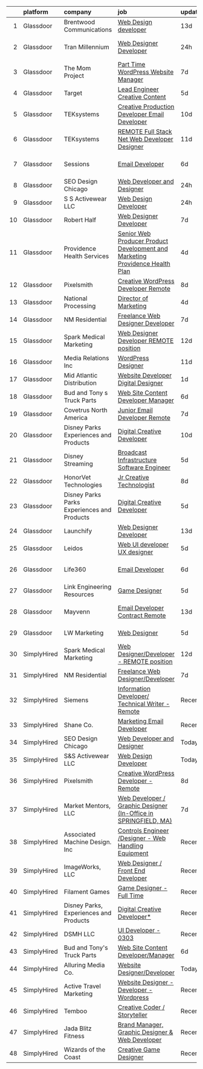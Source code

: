 

|    | platform    | company                                      | job                                                                                                                                                                                                                                                                                                                                                                                                                                                                                                                                                                                                                                                                                                                                                                                                                                                                                                                                                                                                                                                                                                                                                                                                                                                                                                                                                                                 | update_time   | location             |
|---:|:------------|:---------------------------------------------|:------------------------------------------------------------------------------------------------------------------------------------------------------------------------------------------------------------------------------------------------------------------------------------------------------------------------------------------------------------------------------------------------------------------------------------------------------------------------------------------------------------------------------------------------------------------------------------------------------------------------------------------------------------------------------------------------------------------------------------------------------------------------------------------------------------------------------------------------------------------------------------------------------------------------------------------------------------------------------------------------------------------------------------------------------------------------------------------------------------------------------------------------------------------------------------------------------------------------------------------------------------------------------------------------------------------------------------------------------------------------------------|:--------------|:---------------------|
|  1 | Glassdoor   | Brentwood Communications                     | [Web Design developer](https://www.glassdoor.com/partner/jobListing.htm?pos=124&ao=1136043&s=58&guid=000001811e0b1058a26c02894e5c028a&src=GD_JOB_AD&t=SR&vt=w&ea=1&cs=1_1a2d4bf9&cb=1654066450888&jobListingId=1007873468245&jrtk=3-0-1g4f0m43qqt4v801-1g4f0m446k26b800-341c58f7972e474b-)                                                                                                                                                                                                                                                                                                                                                                                                                                                                                                                                                                                                                                                                                                                                                                                                                                                                                                                                                                                                                                                                                          | 13d           | Remote               |
|  2 | Glassdoor   | Tran Millennium                              | [Web Designer Developer](https://www.glassdoor.com/partner/jobListing.htm?pos=105&ao=1110586&s=58&guid=000001811e0b1058a26c02894e5c028a&src=GD_JOB_AD&t=SR&vt=w&ea=1&cs=1_1bfe8942&cb=1654066450885&jobListingId=1007907064996&cpc=BF2D99A98B89D842&jrtk=3-0-1g4f0m43qqt4v801-1g4f0m446k26b800-4380dd67a871539e--6NYlbfkN0Cp_WSJKd_Pz82imZmURPbhd3kYBsiZi4lpMLOH6vOlLMqbuwfEg4rdTEMnNBUa9kdT_zKWeShT6Iyfg-zvbcXqMxZRL1CWG_UJnWCuwoVz0jZVJFMofpckzbgiolrzAYHQFt16FPjyJ9TiDsaJTrGWQ1pQF9vVqNLYzyETa0vpithecWJGOCIgm3hICIr4lThsgqji5Uap9nmw3yCrIhUikdXOywsPhS2r8IXZ5Bv6BNsGAtNmaJfMEKcWdlTxlz-LjYDvdAZt4tRaFqdYJHvCRD0xHNEgOR-dc24oArNF9IyCo-2VfJQYUkoi-KXs_JyXqo7Fd8Bms5AlIuFnPhQETp6mORLilxuqzPha-pvp90Zv7fMOvRx450zh2cPD84y8UbhTYgdWof6lWQJdhzI_jsZCZbIMEEyAQTo-9wezosPhjyiX9PBgZV8eR3IaptAbU2JpxhJpTockzq1caXdfYuEj8zeK3KuFOa40BAZe56VDT4oD7JheIeBCRygfhkH0KWUsuToXtg%3D%3D)                                                                                                                                                                                                                                                                                                                                                                                                                                                                                                       | 24h           | San Francisco, CA    |
|  3 | Glassdoor   | The Mom Project                              | [Part Time WordPress Website Manager](https://www.glassdoor.com/partner/jobListing.htm?pos=115&ao=1110586&s=58&guid=000001811e0b1058a26c02894e5c028a&src=GD_JOB_AD&t=SR&vt=w&cs=1_49c2406a&cb=1654066450887&jobListingId=1007890548226&cpc=56C4EA4A1A191A49&jrtk=3-0-1g4f0m43qqt4v801-1g4f0m446k26b800-94011d42194b3008--6NYlbfkN0BDp_epf89aHDQhKpPegNJQ_ldQpEFZQsM9OcONMGxWx6pU56EKHF58QjVdAUvn2gVf_QDSTsq5TzMYYw_VupSPi2gNelK7gfaSiVvIAZyH_FBcjpgrOiPDCMWhp5_AKgCFtFIEgmxkugGV4vz4jZVhem5kB-XXPuCAj3PfxX1reCEiujvgt8zsKjUc4NaPgJI557kQAOYr0PVcafgp2T4qW47Se5cI097lltURgP32LnVi0coG4gT5fLYQ0_KnHhC-VK3gmH11aeBnggiiaHEvlo4f49_yRGZupiVWqFsSJzXUUYL-ApIEpq8UyxHpn6juIkkQ0OzBfOz9Xuy3zxn0i4jbSgpfsytr2zQ--CpXgX_eG4Q2IWBsW87g3qF3qPZ8ff4P1dAvJiY4tEnwXJmjHp2GTRzi0x_Kps3KiAN60rGg7KWpwc8miQo_-2hlotnmEkzT1BHRlDkiL-HFzMCKY_uZl_2V38IsDgpWdTUd9y9FoV9-2s12c_szv1E44OS58izImT08PqQPNmg6UfxU9TO8ChHrnBU4xNTB68T5DfhnJ_blurj-pUYI1CvTGvfzjGr4Tv90E0q6MkTcH8pY_YREOdZsZKuXccdM6qIbkbMKzNvKyWE2J5lYIn-q6sU%3D)                                                                                                                                                                                                                                                                                                                                                                             | 7d            | Remote               |
|  4 | Glassdoor   | Target                                       | [Lead Engineer   Creative Content](https://www.glassdoor.com/partner/jobListing.htm?pos=108&ao=1110586&s=58&guid=000001811e0b1058a26c02894e5c028a&src=GD_JOB_AD&t=SR&vt=w&cs=1_2c15efd3&cb=1654066450885&jobListingId=1007895429166&cpc=67D5E609A3B8C355&jrtk=3-0-1g4f0m43qqt4v801-1g4f0m446k26b800-47f659a342ca9cdf--6NYlbfkN0AgONBeCfCTVljpwzR96jFX3mtyFC--n153CYnqiKkqIbEzGownH_L0_wgVvmdp1a2bfVqkckYn9Q2lr1FOqDGHhXGRpztYuKil6dk7w7GOsIU6MaNIx2VG813d8btbZtEEHTQgxP_mED2OtB8l09ia6xzVcEkBp5Qzp4W5Y1PgAWn14N8kr0a-5uEwhOsk562pcu2kr_cU2DTATCtjGGbbBM0m5ddvIq-pOmhlGMUaT-mu__lP_3NnEt9qEfe4HSf2N6V3J0uFurUAmXF0b-0ZRefj_FOuhcXQ63lulKNrNH4HngOy5oEQYb-ikWQOc3T9Xfm8BIBBDB-AedIHKCTWOxTFCXxyY5K8jCYJlHsoiyvFJspxVY_AC-8jIFZJNsK21Hm9WEwkCFPQaiW795VINMyu1AQETk4HprmaNcgPC371YdbPlgVlGNhpaR19Zig%3D)                                                                                                                                                                                                                                                                                                                                                                                                                                                                                                                                                                                | 5d            | Brooklyn Park, MN    |
|  5 | Glassdoor   | TEKsystems                                   | [Creative Production Developer  Email Developer ](https://www.glassdoor.com/partner/jobListing.htm?pos=113&ao=1110586&s=58&guid=000001811e0b1058a26c02894e5c028a&src=GD_JOB_AD&t=SR&vt=w&cs=1_1f589b22&cb=1654066450886&jobListingId=1007881109878&cpc=FA84DF7EA1EC2398&jrtk=3-0-1g4f0m43qqt4v801-1g4f0m446k26b800-e35d547a0e4b5d47--6NYlbfkN0AuKz8EBO1xHDEL7V2YF9xF3dC_I9B9i-Zw2Jh8clPMK9BxhHDJszxSyW718EipT5NZMj3EBOgIgA0uWwEm3DTBgaZ73Oz_rNtrM0hv37lKMHXbIT4xzy-gWqWw3lbC-4Gcj_6cHd4C_zCD1WLTPTYUZx3xuhaIYNUjvb8pA4ThrviyUqYwdwRFbh6rY6dB24jJFx0F-LPYyu3638f3BIl7sK_2n2915ehfU7YDdZZFve6nKTFh404vwyvOYxxgArJ-t6UUPzXNClaHk05ssiuwkKDXQaJ2ktCqtV3-dS_FnYeXrG19FVT0lx54CtJBno4eHMicVb3DgeLywE2GHnqq90UsCt37gkghwQED0Z_xX8OfWp-FniYIuhHKlXrz1e5LaTyWKacoUBJAWMhsifCf9UrSyJ-5Pfvi8Nm_mV5hHZXtPRDo9XkRVveX7pFSes56xHcXazVI8_OnsHTlihWY5Ade23TlPxvOqJ6DGpPaz9lgE83peiCR9D_PJHrDRcW2MNZ_zuU7JlsVBKe0FxMrRNj4nfAQwUeib8-_WmiobUc4L3200BBDfdCi9hH3yJjUQTmLra7QC1QEYgMhlXBLqMsbsZkCVnFT2u2xfTIFWmLLyCnUvgq3oJOgenIf3JDTFQEyFS2LFiSK90QMRAtj0bqXtnbxL5v74EqkN6zgNcn90mvg7x_PGF5yQBcQlysw3xMOlLl8VdDXyk0xvsM-puRlOVIH3qwNt5g-pw3WcyEfYS3K_MUq4zkfk2lp4PJctcD1dP38feftm1ddhU-0Q7HwpKwyo3KS1NV7V976vB_s7KkPPiBdiRnE5JR43jVy1R5oBztWWSPryHU4Cs_Sngx42Yhk64dEEhz84lyR7P7WKcIbBRMwqcrqMwo5vTYgNydUks89Q6HRqyMWcq9-OGBWVOKRUyIB9zAE2o3_1ck12WCWaRg_NQcWr6-c33s%3D)                                 | 10d           | San Diego, CA        |
|  6 | Glassdoor   | TEKsystems                                   | [REMOTE   Full Stack  Net Web Developer Designer](https://www.glassdoor.com/partner/jobListing.htm?pos=118&ao=1110586&s=58&guid=000001811e0b1058a26c02894e5c028a&src=GD_JOB_AD&t=SR&vt=w&cs=1_c1959465&cb=1654066450887&jobListingId=1007880902293&cpc=6FC5BA77C9A4CD78&jrtk=3-0-1g4f0m43qqt4v801-1g4f0m446k26b800-cb4ddb00717d9792--6NYlbfkN0AuKz8EBO1xHDEL7V2YF9xF3dC_I9B9i-Zw2Jh8clPMK9BxhHDJszxSyW718EipT5NYCQO0TgD0X0cN-EX9Ez1WVHqxAhRb4wizqzOjcBeH0SdYQzcKyhi2n9YUnuT1MpurB242hBb_4yQ7UNwoyoc78Arno7-GIBYU2B-nA70g_dmXpghjqrUTllA0x5T64h1_qYoNAQWVzlnNnkBrAt0uA0dhIQ-3l7d6tE_7Igoxa5ps92p_wcGNqUKd2blhjCziPm_YGE-seLrRKbGV3GklQj1lWsmZDf71xnrSXNGVHF8KIOc5ltG-k8suQjJbs6dA9bHREKWbxbetzGrJIv2eE2Hjgx5Qo3LZwz4Q-9lwsLpmFB_SopUzufMXG_BMBgae0AMh7DN29j-Qk41R-uFX1VxlYDrMq9UkYX0EvEXbBw_mBUYxB6jKpijYnlFH_ahgRU8WftF0bh7WDqTCfcFgW0zWWVqbPJ8iafPe-ybGhishuG45psweYuLJMKV-b76KbSv2-mtleYNVS_VbI55hRS6hjs5uQY-9E_9dDGCB02yJ2d400U8PlFiYdiPS6BwhMHdABVdS_xQyNNfUuLYeJtNqBnouNe_6hCjLvlBIASTKIZ6biqFH64YiTId8iccxzPPWQ40kIqScJbEMeDUoeFfMr0LlCXpuM1xP_jRUqnNF8KV3JNsFA1PVADq4HK4glHTbOh6d_8Cf-sgisxiJ8fPLTfQQRpCZvtTLVfRBP0CyHzmxtL-IVRdqw5DjPpLyR0ZlYkBT1Df9FJ5nEGrg5I9t_U3IHh8IypwVFpcMZ0gQMd6Ty_fq-BTDbw9L6qp58cwpRikUXmkKsjxNCaIlKGF5Np6UFFlowJ5sqmaBFheWElxPR6RGlgI1GuTLJS8hLPD1Sc6htMwA4_XaZpezTzpUTf21Hgaw_Xm6wvKk08HD2oyk2R3PuIS72cx0pjE%3D)                                 | 11d           | Dallas, TX           |
|  7 | Glassdoor   | Sessions                                     | [Email Developer](https://www.glassdoor.com/partner/jobListing.htm?pos=122&ao=1136043&s=58&guid=000001811e0b1058a26c02894e5c028a&src=GD_JOB_AD&t=SR&vt=w&ea=1&cs=1_447549c7&cb=1654066450888&jobListingId=1007892911306&jrtk=3-0-1g4f0m43qqt4v801-1g4f0m446k26b800-9548a622875b6647-)                                                                                                                                                                                                                                                                                                                                                                                                                                                                                                                                                                                                                                                                                                                                                                                                                                                                                                                                                                                                                                                                                               | 6d            | San Francisco, CA    |
|  8 | Glassdoor   | SEO Design Chicago                           | [Web Developer and Designer](https://www.glassdoor.com/partner/jobListing.htm?pos=120&ao=1136043&s=58&guid=000001811e0b1058a26c02894e5c028a&src=GD_JOB_AD&t=SR&vt=w&ea=1&cs=1_c3c7dc54&cb=1654066450888&jobListingId=1007905745551&jrtk=3-0-1g4f0m43qqt4v801-1g4f0m446k26b800-edb5c12235ecbca6-)                                                                                                                                                                                                                                                                                                                                                                                                                                                                                                                                                                                                                                                                                                                                                                                                                                                                                                                                                                                                                                                                                    | 24h           | Remote               |
|  9 | Glassdoor   | S S Activewear LLC                           | [Web Design Developer](https://www.glassdoor.com/partner/jobListing.htm?pos=101&ao=1110586&s=58&guid=000001811e0b1058a26c02894e5c028a&src=GD_JOB_AD&t=SR&vt=w&cs=1_214023c1&cb=1654066450885&jobListingId=1007906999047&cpc=8AE7F3A3741F87D7&jrtk=3-0-1g4f0m43qqt4v801-1g4f0m446k26b800-c4e21348ea4d790b--6NYlbfkN0Ajr136nt6A_LHOZ7dazkZBMRVGXfFx1UH3hXSlGZi78qV2vh4IIPaG56QxCFgA56ABoR71PdkW22GR8sjjg7miSCkULhRM7lSm8kBNLThEE2WVi17zxW3KqFsfyBzuG8VPwFpoNgEGae3mg-rAVI0web-l9odNUReQP8ZK_VP3eGWVyH9zOp3lVUh2ircH9I0p-EhkUGkgYrl7ZfWGI-ET4Wp5qKlA2t2RICEfwDiOD0W86Ngq905MD3SZBaIJh37asXExPTKzPZ8dLgySl5mjYKBfczE-BMNXeh8HIggPi2DyxyvRzFkm0cvxJUS83irb-UrRzaxUY8809fgs_jVjpc2zctQTHB8p-Rqtcki5P0bsDuzf29YXSTN7OGwbeSG-NasJ9_OL3t_ZlFr25W_o-mIg8F7Cr6b5hAbdeAmHXenz1XLjrqmxA-hnBM02CRNeg7XXnLbzXnOxwOHa7RfrgdwnBUbGHuHXECmn5IzmnYBQXqQDsSchqlzqnKwjsa_j2AAkqDbBHBetr1nFWEoejwTw1wLY4AVrqgMYsbq1TabBqPd4ayST0_rQRvBSS_2EgReKn9lG4PdhtXGqf3my55pE_A3NpjDxeO7ChvdXDkZiPjaLXzF_HH4gd0_0S4vdKKQKmmtxZQnXDJn-sUXsPTibsIT-Z-FvCKPYrMjFzWShMwBMuAqibmwfBMSO7R-2Ggcj6avn7vKUaJA4ionC8wLaab81E0naG78Xxdg_aIOYp2HyNHRcInmca_cUZmI%3D)                                                                                                                                                                                                                                                            | 24h           | Bolingbrook, IL      |
| 10 | Glassdoor   | Robert Half                                  | [Web Designer Developer](https://www.glassdoor.com/partner/jobListing.htm?pos=116&ao=1110586&s=58&guid=000001811e0b1058a26c02894e5c028a&src=GD_JOB_AD&t=SR&vt=w&ea=1&cs=1_d0b8ffc4&cb=1654066450887&jobListingId=1007890068166&cpc=334ABAF5D42DC775&jrtk=3-0-1g4f0m43qqt4v801-1g4f0m446k26b800-87c653a9571dac9a--6NYlbfkN0CpzDdaQkua3np5pkmj49lKioZwmwxQ-yx5plwbYmV_M6xSIJIkD0PnUNXzipg6tz4tq_jVzWLXVFyKCxzqtIOfUzxPOzTYvTnZPm6L1GisFSlmh5d1NpM_lbsKx80V0NTAF7MUf78H2ri317Ils6YbjzhmNo8GUyXNjCaAeAR0BsrwWkuwdiTE0DjbsmJRvZXIxy-K6d_6cz5Z1C0hi1Ey3pXGrzBclmoVVTfWvYb6pM9drDtdpgmn8EkSHXNvjEYPQKm39GJvFdLcwQ6tuPKU810ywpyGTa2YRRXVhFtzxvHWiiPfZ6Ah9Msued7xNEneaYTnhYEdoo0PqcFpxa1ISg_OCbmEP9qFNUQjbygc3jMYVl_icozCccUKpNGDxXttpgJ2s03GE97EW4MwMej-TGl-MaJfHzJF_v8sGuIUvDe4QqHLUXOopTYQ6lRtLzqeFSw2mCc9F_9BoBe_oENeHM55mSZi1ntH0-La18-PLfYYoMRQtX5raERsKRkUfiqK9DKK_xrkYisTlvmKejsOqSSBE4AOzrFGioQGkJKjF0j91B-yB3iT)                                                                                                                                                                                                                                                                                                                                                                                                                                                                   | 7d            | Addison, TX          |
| 11 | Glassdoor   | Providence Health   Services                 | [Senior Web Producer   Product Development and Marketing   Providence Health Plan](https://www.glassdoor.com/partner/jobListing.htm?pos=114&ao=1110586&s=58&guid=000001811e0b1058a26c02894e5c028a&src=GD_JOB_AD&t=SR&vt=w&cs=1_d9c3a5e8&cb=1654066450887&jobListingId=1007899611786&cpc=8D52E76475A7E842&jrtk=3-0-1g4f0m43qqt4v801-1g4f0m446k26b800-1b8d453a655624c8--6NYlbfkN0Bj4lYZ0M5yxxa7tyFbHAWUP1pysy1FBvN5vSuPAcu0BMe6Mf0ijDZBJeViOFGwhCqFR6PeJHPG0B_0YSl0hwWRPVA4Bf6g1ZufsZI9ivQD2xFMvygy3PSvnMWtOry7_9RLHYANSVEqFGlPtlCW16IbwzUo5RwhIR4juU4ckY-EepsLY1oe-LSsr5ppiniOrGKcSY7An4MnViMgaUB3aPfx9z3cYtKKDKAR3rxaB0mqb8b1lHfRdTOi6A9fe2DZmNAq573DOc8ILSp-4qR75LE_Pkv4Aax8JNT-Rmn27g2XdvIoqliCk_kCmA4dyh8W3EgZ6Df_64E0IQKURHK61A-ymnScSI3kGzuTFFXP1onBARR7VTDmi7vWyStTzXhI-o354FHVqUS2DATJ94WIGiwW_T9L_YIDVQM1YTQE3dr6gE1SWSjPRmyYxJ5d5vA-ulzzZGqBTu-GUOdbTM6Cl1GuHeFAYLt6hteOEoLVIFIIKlNxuLNWtal76PuxFWQw2lNFYv06nh8MkTn3rcrbOKyAXqq2FKPbGlKaBdDTZfQSMhFD_Qtx8uMj)                                                                                                                                                                                                                                                                                                                                                                                                              | 4d            | Oregon               |
| 12 | Glassdoor   | Pixelsmith                                   | [Creative WordPress Developer   Remote](https://www.glassdoor.com/partner/jobListing.htm?pos=121&ao=1136043&s=58&guid=000001811e0b1058a26c02894e5c028a&src=GD_JOB_AD&t=SR&vt=w&ea=1&cs=1_c59531bb&cb=1654066450888&jobListingId=1007885969465&jrtk=3-0-1g4f0m43qqt4v801-1g4f0m446k26b800-3cb15af3a9caeacc-)                                                                                                                                                                                                                                                                                                                                                                                                                                                                                                                                                                                                                                                                                                                                                                                                                                                                                                                                                                                                                                                                         | 8d            | Remote               |
| 13 | Glassdoor   | National Processing                          | [Director of Marketing](https://www.glassdoor.com/partner/jobListing.htm?pos=106&ao=1110586&s=58&guid=000001811e0b1058a26c02894e5c028a&src=GD_JOB_AD&t=SR&vt=w&ea=1&cs=1_7d68f5db&cb=1654066450886&jobListingId=1007899258396&cpc=52E15D22C6AFD845&jrtk=3-0-1g4f0m43qqt4v801-1g4f0m446k26b800-947b267017f87e14--6NYlbfkN0AO-lx13pzomzdSppJUWL3QXsQT8oyFk4U4LWH8QC50Cr-zBueLseaIpkkkJPr_5hKBI-HdPp9CW4PwmGJZ23fbNpF3sOv-Qz5rN0rZXmH6HfM2DjqljLBGoEdTx-afSUvuzP0UerW0Vy09R_u_c9qM-Yx3Qx3IOKHmM9nm5-AmRkNNPqyijCRBatfRQTE1AOlV-3aqP_53yQ6dJSpzZA6GvZgSd-vrj1OGtD3vfXH2vnlj8G1RT1rxEk5r5DGJ5Mo8RR4tJz1WKyvbebrQTw9GkHz2BjtyqWB_31MkFDrlbQh-eb0RjDEVni2k2Gca-aneAIJiuOtMKlh8x9nvEpAYPlTDQoTlIYsfkofZH5_8oj5nPMr33YOxvesOlWqmen0kT_GhlB52fNcDRIjnyWgDW47NMRFBxZ9eym8CNo1ElOvA6EI_UbQG5dzZbQxiQSACS1u_toeWjHcGHGKEf19K8bNZT46nZA_nVTK4tIwDYoyChL9Cwq1F3qbte1qc_LA9oZ3wXbxYUA%3D%3D)                                                                                                                                                                                                                                                                                                                                                                                                                                                                                                        | 4d            | Orem, UT             |
| 14 | Glassdoor   | NM Residential                               | [Freelance Web Designer Developer](https://www.glassdoor.com/partner/jobListing.htm?pos=127&ao=1136043&s=58&guid=000001811e0b1058a26c02894e5c028a&src=GD_JOB_AD&t=SR&vt=w&ea=1&cs=1_24ed25dc&cb=1654066450888&jobListingId=1007889424611&jrtk=3-0-1g4f0m43qqt4v801-1g4f0m446k26b800-8b33379d0efd92ef-)                                                                                                                                                                                                                                                                                                                                                                                                                                                                                                                                                                                                                                                                                                                                                                                                                                                                                                                                                                                                                                                                              | 7d            | Orlando, FL          |
| 15 | Glassdoor   | Spark Medical Marketing                      | [Web Designer Developer   REMOTE position](https://www.glassdoor.com/partner/jobListing.htm?pos=126&ao=1136043&s=58&guid=000001811e0b1058a26c02894e5c028a&src=GD_JOB_AD&t=SR&vt=w&ea=1&cs=1_57e9f70a&cb=1654066450888&jobListingId=1007877826863&jrtk=3-0-1g4f0m43qqt4v801-1g4f0m446k26b800-2f13653f5c5aacea-)                                                                                                                                                                                                                                                                                                                                                                                                                                                                                                                                                                                                                                                                                                                                                                                                                                                                                                                                                                                                                                                                      | 12d           | Remote               |
| 16 | Glassdoor   | Media Relations  Inc                         | [WordPress Designer](https://www.glassdoor.com/partner/jobListing.htm?pos=104&ao=1110586&s=58&guid=000001811e0b1058a26c02894e5c028a&src=GD_JOB_AD&t=SR&vt=w&cs=1_1bdfab47&cb=1654066450885&jobListingId=1007880554824&cpc=E14DE64FB992E50F&jrtk=3-0-1g4f0m43qqt4v801-1g4f0m446k26b800-74167e276388d39e--6NYlbfkN0Cz3Rmax7vZCfytuMZp8f8gjpiHPDYSQsTIfBZvarE91dqugE1sjmNbTwTrQ6OtasNkZtz-Nc85ovv-SWbn05n1jRMKS04gXQMoydn4NEGPfS3Xa_VrT4zRAV_AWjbZdpNxAa9TCc5-pmV_0HF62B_ghKNKVuHBK6SEGphVkxn4TK5v6jFX_k3vny2kyrHYA4FjU-6qGf-Tdm4zmfrJw9sCXC_TLrqHZCh8jDb7VBT7MsUCO4XQHIXGuHRlBNWgc51CS2l56iyRr-Zw-G-4UMPBrGrQqSX8i1WHxMqTHCvZU0ntNEENlLrnkcui2Y7p2ZU9IqztTbJkmABD6wT79_NzrzbUQejdroST-0g0ltk5kgQN3cYBS4dUSzHIegWv1axbAlRRE4EmE4bf7T3PHOwOVcj-Te-2jRRCdyzy2EjlDGY8EX3Znu5G-DklGh2mHRzC_qVt5RGPmH1aJTcyRyu929DDJw5aByOvY3V9jeVEww%3D%3D)                                                                                                                                                                                                                                                                                                                                                                                                                                                                                                                                                | 11d           | Burnsville, MN       |
| 17 | Glassdoor   | Mid Atlantic Distribution                    | [Website Developer   Digital Designer](https://www.glassdoor.com/partner/jobListing.htm?pos=111&ao=1110586&s=58&guid=000001811e0b1058a26c02894e5c028a&src=GD_JOB_AD&t=SR&vt=w&ea=1&cs=1_a4bddcc3&cb=1654066450886&jobListingId=1007903294411&cpc=036CEF58F9688075&jrtk=3-0-1g4f0m43qqt4v801-1g4f0m446k26b800-2b67c79111503ea4--6NYlbfkN0BFoUiGhYgMv7mY7eF-LUw5iBVmnYrkwGa4q8pcO4KaVnLrhYX2UEPCV2Z8xr9c14HKUUNq9DvnCyysFLQSGDIXNyuipCfsfrXAIskEj7Qd1qOVlTRTHFDUJjSUZy5S8u-oMzntyD7XA4wR23HXW9mL44-sFXbxUo5zag_3hC_G7woMXF7Qes8IAeHwMkVNk0IISArtFXeZbsMpH_wZmzVTpwqHG6vOBHkwRU-71-oa4VM9NS0ATsUXfNz-UitiFt_RGGmplZsfKGwNf4ahx7QCmZRXYxhRDFo7cl5U_ThhfhCC1ioie7bQZL9qPJEyVatJSO-SWEaBYJJonQ6OXb8tXkBqjNbwimrpLAqGDXf6gNtl0xoe5RsARQ8fh4MfBhdW1lrj3eQoqnrUUf0FLhJ99Q7aEUzxfQziF_OUO6DV5JWjLUUIoOWZTYdQMWB-Lr1eGqZC7W3LibnngceIQ6-ZWMafbfLNvQ4CF5NB_eAiHpj_RVpFQV2PBpgSPrWNyl0FRKmtHILijg%3D%3D)                                                                                                                                                                                                                                                                                                                                                                                                                                                                                         | 1d            | Durham, NC           |
| 18 | Glassdoor   | Bud and Tony s Truck Parts                   | [Web Site Content Developer Manager](https://www.glassdoor.com/partner/jobListing.htm?pos=103&ao=1110586&s=58&guid=000001811e0b1058a26c02894e5c028a&src=GD_JOB_AD&t=SR&vt=w&ea=1&cs=1_53d3e41d&cb=1654066450885&jobListingId=1007892151006&cpc=AB75CEC7054B3AF3&jrtk=3-0-1g4f0m43qqt4v801-1g4f0m446k26b800-37a9e411a789a9f8--6NYlbfkN0CMqAU-OFBhsNaRR6vp3pP6x0mFi-Km7glRX3whY4SgNIBIyXQ9AXISazul6OWJ2Bk5SXF1yXZv6S8dni972IUibODOVIXi2_HBUt_lfApBnXxryqLNYKnIy-uaGMWiJwnmBruXJKjnfDAOyDxhXq17uEk7hpm0FSAIZ3wee1DTvTZWAko0FNAYIrJoFQhaWZGp0eJU0Z0KuZBi2jofHkPa__wa_2H4DmPUiPQmRGWxwQj7paZYAiu02gSmMKIWggv-TMB7K9zUUXl4xQZLzgNfdem207eo_GHuJ2oUzYT-Ow7tmGdCaAY61PWF5eViYn2B-YW0Hn26t1_-gigOU0kQLyR9MfMylnFfhmjW8pl7LVs6QLorq5cbu_llLiP56fqiHVn_dBO3YdCWU-rhayZBFCoEK8BHU7tXYUqdk9ulwwDoNk46ySozkkVhIZyrQfGv_pMsMtNyLhL7ym3Bvb5dbJZX7TC0xWdWcb2mbvVArP0kaGR6suW9x-si6SydV1LqROvyf0egocuG8oas7YE_)                                                                                                                                                                                                                                                                                                                                                                                                                                                                                       | 6d            | Romeo, MI            |
| 19 | Glassdoor   | Covetrus  North America                      | [Junior Email Developer  Remote ](https://www.glassdoor.com/partner/jobListing.htm?pos=123&ao=1136043&s=58&guid=000001811e0b1058a26c02894e5c028a&src=GD_JOB_AD&t=SR&vt=w&cs=1_ce679108&cb=1654066450888&jobListingId=1007889463657&jrtk=3-0-1g4f0m43qqt4v801-1g4f0m446k26b800-eec3acbce98b5581-)                                                                                                                                                                                                                                                                                                                                                                                                                                                                                                                                                                                                                                                                                                                                                                                                                                                                                                                                                                                                                                                                                    | 7d            | Maine                |
| 20 | Glassdoor   | Disney Parks  Experiences and Products       | [Digital Creative Developer](https://www.glassdoor.com/partner/jobListing.htm?pos=128&ao=1136043&s=58&guid=000001811e0b1058a26c02894e5c028a&src=GD_JOB_AD&t=SR&vt=w&cs=1_27af000b&cb=1654066450888&jobListingId=1007881333218&jrtk=3-0-1g4f0m43qqt4v801-1g4f0m446k26b800-9d78675828d93b71-)                                                                                                                                                                                                                                                                                                                                                                                                                                                                                                                                                                                                                                                                                                                                                                                                                                                                                                                                                                                                                                                                                         | 10d           | Celebration, FL      |
| 21 | Glassdoor   | Disney Streaming                             | [Broadcast Infrastructure Software Engineer](https://www.glassdoor.com/partner/jobListing.htm?pos=110&ao=1110586&s=58&guid=000001811e0b1058a26c02894e5c028a&src=GD_JOB_AD&t=SR&vt=w&cs=1_921eb259&cb=1654066450886&jobListingId=1007895969500&cpc=8507CEB59E1C6AFB&jrtk=3-0-1g4f0m43qqt4v801-1g4f0m446k26b800-62384bed64ccb3c2--6NYlbfkN0DAFTyt7pbDCC2JPO79CSdi1dIb81yjczP5qsKcZIxgiYm3-7g-689UM0rgypL64cqRxOACVDOdHwhR0JhqWGf2XQgmbsc5It2T99R-4oVYWKMf2gbSMfq_8-Et-JKOFZnOaJHyKyuEyT1pOqBcXr10iAgHmer2MOPEeX1m0ap0l0CVa5PbhaFRqUzR7S2ZraWi49TfS5pLZ7xCRsQR-UZtuPALFfUQWeXk9BDvdy9ZKQFCucsyVsi6voyjm6kpxQKRJcCSy6f7_SSUMv32RqR5bpCUB1o7C__U01eOcgdjvzBgv9h2ygxdufDPqyLE5Fw5DgIce55FKoFkEY6KC9F_Zt9YiIfCI7Lahue3jxki6FNvTKgUKmFfr5cuGjOFIf4z6hCRBsGdtPeXCns8HR7_5KvrFUmKH0oUnim4sI9csAUz2R2J54k5YwCGCdPwWw4%3D)                                                                                                                                                                                                                                                                                                                                                                                                                                                                                                                                                                      | 5d            | New York, NY         |
| 22 | Glassdoor   | HonorVet Technologies                        | [Jr Creative Technologist](https://www.glassdoor.com/partner/jobListing.htm?pos=117&ao=1110586&s=58&guid=000001811e0b1058a26c02894e5c028a&src=GD_JOB_AD&t=SR&vt=w&ea=1&cs=1_a88035f7&cb=1654066450887&jobListingId=1007886424127&cpc=F41FEAB56D215062&jrtk=3-0-1g4f0m43qqt4v801-1g4f0m446k26b800-adc588b7d6222908--6NYlbfkN0CPAXerPCigbGFrKuhnd5kMF9E892YZnMhVyLV70FU6X9q2VHhXkacy4oEVJb7uP5NHMcXyFfEapxyPyLvfC3aTJtIai2clDhq1fRs94PEaTc9FfrSeXv_6nshO3Rlr8kFFJY23xZzzYdXb18O3buVi02PWBO9K1L1OSdjCRq6Qds9bRlrLFM4XH3dJIUQsGUdX4l_E_pBAYa4VCD1PAvD5kE_8Hv9BV_Thdomn_uePeYKZeifqttgVEHcBrX45tjGsyxcYsAgN_2YWbcl-o6-GfmzYfeygqoiXIj-9lbhIf8BKtrxTx0Ca50WfCZFuIQclfQGuYAPb8qte14YD5iclrvXXnp-9wCrfoZoqwrPwnXVqmaaugO0FlvgdOV7u-EGIrCiEnAAoZxksYzTWt0d0H55Wn4dd80PUKvvfYfNLFKjJNHFipWpcahx-2-gsQZjQsfx6jlI8hpfEsLSlum3eDmwW-S_OyVy7dDZ3bQbBJ19XdkIklNZKnJl8RPHl4nX6InECZ8mgPvHOwjCMZZoMNVJpmjMyfhByaFI6AIYsGbCjvwIu3grD3oglyfFf37rBtlueU0ejjzFnVjiSaHjd7skyU07HXhxuhCb_c8YLN2QJNHZeWFBctZhXD50ypkqXw-mKq2OCHivMQptqO4f2iLkbGrPHLgKnA4LMxIhTLllSaSZOlx7h6ulr5Y7ymDFRscK4l_qiFM-vdKP_fETBjEzSip1p3m-8fhQdLbGYBAt1wOqnM9JnnAPJDgkyvk_CriusYqWNUuwJFRbiIIan7JRx5T2869recw--LoQ5UQJgF3iHusIxDSH04jGgut9AWKtWYUNPU8Ygs8SasolBIP4MwZMiTCw8W2Mx3wuhh30OT3Xv25KCnaiGNkBfQSBaoqwz45LISHgRePOSWcTuLuw8D9A__mFqW5gJGzAEb1xkJU369WHYNUCSL9g7nxPSx0X3HYsVIcebEqEXCO0vmGwoqqlmoYWEQkHEN0h78A-OEmZabZip) | 8d            | Santa Monica, CA     |
| 23 | Glassdoor   | Disney Parks Parks  Experiences and Products | [Digital Creative Developer ](https://www.glassdoor.com/partner/jobListing.htm?pos=112&ao=1110586&s=58&guid=000001811e0b1058a26c02894e5c028a&src=GD_JOB_AD&t=SR&vt=w&cs=1_c3bd017e&cb=1654066450886&jobListingId=1007895985065&cpc=C4A69CCDBB3B9599&jrtk=3-0-1g4f0m43qqt4v801-1g4f0m446k26b800-8aad2cde0c03507f--6NYlbfkN0DAFTyt7pbDCC2JPO79CSdi1dIb81yjczP5qsKcZIxgiRd1qisRd4re16D_VG3-wzVt0-0D5x6rml2smTKvrTAk-uI00L7ZHwoC_X6wE9xog3_WD42FgXE37uzrTdZvuLx08Kxelda3q2j5SnpjpT-ImlQirj2grhFS-wL1D3vg_cZeHUZ80tKffPiFbu__bQoKBT35hzSqcrjESzfC3XfgtWq2smLSOP16VMQJjzS3FAzw-Xx3Id4WdQoem2DXoLxCHnmxNI-p8P2LW11M1ygVFXfvlGjcJLtqSFKVLiJFP-IovJbhgOAICmzpR5BlFKjpk1ZDjg2BE_S_xl-SBEyQW4R1vhaKegWQlCxUVCzkYhjuh96ZlLyqxx8gOxlXnhUUVyjUobG7qi0AITDKOg55JUfRewRwwuh-DSEc5tfVvCWKP895bH3w)                                                                                                                                                                                                                                                                                                                                                                                                                                                                                                                                                                                                   | 5d            | New York, NY         |
| 24 | Glassdoor   | Launchify                                    | [Web Designer Developer](https://www.glassdoor.com/partner/jobListing.htm?pos=129&ao=1136043&s=58&guid=000001811e0b1058a26c02894e5c028a&src=GD_JOB_AD&t=SR&vt=w&ea=1&cs=1_6a6f2c0a&cb=1654066450888&jobListingId=1007873147124&jrtk=3-0-1g4f0m43qqt4v801-1g4f0m446k26b800-262906588ff2f29d-)                                                                                                                                                                                                                                                                                                                                                                                                                                                                                                                                                                                                                                                                                                                                                                                                                                                                                                                                                                                                                                                                                        | 13d           | San Diego, CA        |
| 25 | Glassdoor   | Leidos                                       | [Web UI developer UX designer](https://www.glassdoor.com/partner/jobListing.htm?pos=109&ao=1110586&s=58&guid=000001811e0b1058a26c02894e5c028a&src=GD_JOB_AD&t=SR&vt=w&cs=1_e546da36&cb=1654066450886&jobListingId=1007895009792&cpc=ACBF47B84C432121&jrtk=3-0-1g4f0m43qqt4v801-1g4f0m446k26b800-d1b3de781d1be8ad--6NYlbfkN0CZUO70VSdYKA8PR3jfrSh5ljhqJhfDt0PzQCMubt8cRihWbmqO_-CcWTBwQGpXTiiSZxVQixoZL8Gqt0eiwtr6Y7MFdYSikW2j2XdpHuAqkeyPvSmkWyZBjpwW9J3xBE0hO6cGUpyZF5kcng95dSPjSDAJax7u-6GeFPmk-VZoiQY8KDXLT5oYHRWlds38P-k-w-cpp4bYIjusw4GKAJt38S0LGcr3Axs3cbZylI7GHAKU8tKT9_irwZ6okKhTllqE-tiwwxDx5iv0da3y5NgtSaJaTh88w2wxmdzaU_mruRREcmSLGZM3nxBPax6f1CsgZd7wjkbyqBLiiW4zr0WztLWDeXvDyhyYoc_YSnnjKwrBRIlT04jvRzqdhCIfYKf737l6eFs9sZjFHvgsLBHvln9UYMJAeZ6QaXjWPJvs3pj7WsyBK9rSW0Y-IsRvljdUWAhRPggfXPGBFL74_hNI7wL2STB4nunVjedKmKbX622Z_Cz6DWz9F2sokiA3dkM8F3YjS5MeCCpZzZb4uWpXUQX1d2xL91BbIDt151C_ROOZLkG0e9M_HF_NYxLbJ2YhaukqQHQA7tkdYnH3iHJPwsdtDO1qpV225eGY81374ACCmXzcqpBj)                                                                                                                                                                                                                                                                                                                                                                                                  | 5d            | Bethesda, MD         |
| 26 | Glassdoor   | Life360                                      | [Email Developer](https://www.glassdoor.com/partner/jobListing.htm?pos=130&ao=1136043&s=58&guid=000001811e0b1058a26c02894e5c028a&src=GD_JOB_AD&t=SR&vt=w&ea=1&cs=1_277c1788&cb=1654066450889&jobListingId=1007893337954&jrtk=3-0-1g4f0m43qqt4v801-1g4f0m446k26b800-2820f2f9fca37e7c-)                                                                                                                                                                                                                                                                                                                                                                                                                                                                                                                                                                                                                                                                                                                                                                                                                                                                                                                                                                                                                                                                                               | 6d            | San Francisco, CA    |
| 27 | Glassdoor   | Link Engineering Resources                   | [Game Designer](https://www.glassdoor.com/partner/jobListing.htm?pos=107&ao=1110586&s=58&guid=000001811e0b1058a26c02894e5c028a&src=GD_JOB_AD&t=SR&vt=w&ea=1&cs=1_dc9a0b61&cb=1654066450886&jobListingId=1007895046332&cpc=AED165184C5D3F86&jrtk=3-0-1g4f0m43qqt4v801-1g4f0m446k26b800-bab08b7fb23a502c--6NYlbfkN0Bi59PLG-jaZxWB8GcNlFEjak-PLT4xOp0eHqHcFBwCFKYYVTHzP0Rnc5QgJR-JH1VJx929e_qIf5MtydOsPf3gJA99b_7LVJKZGboLaB8qxXuuGqZH56yaHO-7s0bJB_sa2qwce-d3mn174xDQL3-rTEHyXQDXzXJyteH8lYK6xMWLZQW-WluWhVVQgVOVMC65AHAWp1PkIlIuRtCrNQMRlPEPUbJzoMJvzo3A-RVaRmPV9GQgyYnnoON7yrUzccvKNasRVilkMJoosVcDZQ6OOO-q49ygxl1mQF0G6gh9MEOAdivYkZlDN2kuW2n-pn2_UBehY7aUYBYos9UbWlHEiupqOZh_QapdP32XjTVuEmWiGyRpUzPEW-hWe812jDm3NzLOmVG_CkLodlbHxUkvB_SRYK2RczmStGAozMohOAnP5O9yzwigm3Y5al8dVkTQsjbiqt_v0eb9OnIRIa5z2tqTBqovROlr4l3xAWDojt6fBRdq6agz)                                                                                                                                                                                                                                                                                                                                                                                                                                                                                                                                            | 5d            | Philadelphia, PA     |
| 28 | Glassdoor   | Mayvenn                                      | [Email Developer  Contract Remote ](https://www.glassdoor.com/partner/jobListing.htm?pos=125&ao=1136043&s=58&guid=000001811e0b1058a26c02894e5c028a&src=GD_JOB_AD&t=SR&vt=w&cs=1_33ca8044&cb=1654066450888&jobListingId=1007873436450&jrtk=3-0-1g4f0m43qqt4v801-1g4f0m446k26b800-38658e143497c709-)                                                                                                                                                                                                                                                                                                                                                                                                                                                                                                                                                                                                                                                                                                                                                                                                                                                                                                                                                                                                                                                                                  | 13d           | San Francisco, CA    |
| 29 | Glassdoor   | LW Marketing                                 | [Web Designer](https://www.glassdoor.com/partner/jobListing.htm?pos=102&ao=1110586&s=58&guid=000001811e0b1058a26c02894e5c028a&src=GD_JOB_AD&t=SR&vt=w&ea=1&cs=1_7f419c90&cb=1654066450885&jobListingId=1007895468321&cpc=2389877E292478E5&jrtk=3-0-1g4f0m43qqt4v801-1g4f0m446k26b800-3d06236e05f6d6ba--6NYlbfkN0DfhRLDY5E7BVY3xhBTAobuSaZ3WR2SqAJ-w4NHeQGDZ_AVI7MoW9SUwOGs9_RAfrAHgCsjqAmyd0L6pLGceABC0g6YNCi_CHcKRNHjlY7FcUJrmQFGECGsyUm65aWq_IoRzvdVPewbiEFdQ5-bS4Bc0Ka3utPSsiD_VWk3KeUaZ1TrX8lmp4rqDA7_LBmhjefW6SSEsynjJwEEk6LKBgEkjb6XWQ4nvxFj_oKEOQtMNN5nOidjzRmnX-tplK8nBcxTxP05NedANm-JonlEqeoD44nAjBCYN5cr197JheuTq0SK26DH8kQ_kRDMmiP4ACGiMRAFGlgiMPcURHQMe1gW9gFK_bSdZDsKoQ81CO5YacEVu5hahIS71u-PQaiFqMCTiX7Mb0gr-wS0OXLc9Xys3enyfYl2IpcFT5QJJixT6H1VQaNlb2nNkeAjo2AJ5QStt5S9zbGtV7Btw0VQrFTiTFrMM2_Jfst8AM9NTSjWUCi0MwQZMQlhiqDhee95Z0s%3D)                                                                                                                                                                                                                                                                                                                                                                                                                                                                                                                               | 5d            | Bonita Springs, FL   |
| 30 | SimplyHired | Spark Medical Marketing                      | [Web Designer/Developer - REMOTE position](https://www.simplyhired.com/job/35M66v77AdD9n8fOCx0TvbHKph55pnBEUtaBea4aPDsZPPSG2nNFfQ?q=creative+developer)                                                                                                                                                                                                                                                                                                                                                                                                                                                                                                                                                                                                                                                                                                                                                                                                                                                                                                                                                                                                                                                                                                                                                                                                                             | 12d           | Remote               |
| 31 | SimplyHired | NM Residential                               | [Freelance Web Designer/Developer](https://www.simplyhired.com/job/zao1aEnmjwM1sgDxz00dr4GlswQ0AExCBs1sMqgrE2RqVbHorF14Zw?q=creative+developer)                                                                                                                                                                                                                                                                                                                                                                                                                                                                                                                                                                                                                                                                                                                                                                                                                                                                                                                                                                                                                                                                                                                                                                                                                                     | 7d            | Orlando, FL          |
| 32 | SimplyHired | Siemens                                      | [Information Developer/ Technical Writer - Remote](https://www.simplyhired.com/job/RjdfCnYP3tRyUQePjTPpw2JCUlVccTDJNLOPgzOju5gPEItqs6d-cA?q=creative+developer)                                                                                                                                                                                                                                                                                                                                                                                                                                                                                                                                                                                                                                                                                                                                                                                                                                                                                                                                                                                                                                                                                                                                                                                                                     | Recently      | Wilsonville, OR      |
| 33 | SimplyHired | Shane Co.                                    | [Marketing Email Developer](https://www.simplyhired.com/job/RcP4Q7OUThQQkT9kWXMiLlc_Q9zZfe9KKH3XzOuyrbocOGRY5RxBgA?q=creative+developer)                                                                                                                                                                                                                                                                                                                                                                                                                                                                                                                                                                                                                                                                                                                                                                                                                                                                                                                                                                                                                                                                                                                                                                                                                                            | Recently      | Englewood, CO        |
| 34 | SimplyHired | SEO Design Chicago                           | [Web Developer and Designer](https://www.simplyhired.com/job/FjzmiF5LocletrYRA1n-Axbq9osZZ5ZuleN5Fh7qXPRhqE4TPW8oeA?q=creative+developer)                                                                                                                                                                                                                                                                                                                                                                                                                                                                                                                                                                                                                                                                                                                                                                                                                                                                                                                                                                                                                                                                                                                                                                                                                                           | Today         | Remote               |
| 35 | SimplyHired | S&S Activewear LLC                           | [Web Design Developer](https://www.simplyhired.com/job/JAhL1-kSHbc4W-PWDufCcSNjujEpjikk9Is82hrtCiwuj-6J_Ki8BQ?q=creative+developer)                                                                                                                                                                                                                                                                                                                                                                                                                                                                                                                                                                                                                                                                                                                                                                                                                                                                                                                                                                                                                                                                                                                                                                                                                                                 | Today         | Bolingbrook, IL      |
| 36 | SimplyHired | Pixelsmith                                   | [Creative WordPress Developer - Remote](https://www.simplyhired.com/job/bj7jOiZ0hIbZozAl7te3YQ_1e62VAGhsdrlNrcf3wua5esqTF1rToA?q=creative+developer)                                                                                                                                                                                                                                                                                                                                                                                                                                                                                                                                                                                                                                                                                                                                                                                                                                                                                                                                                                                                                                                                                                                                                                                                                                | 8d            | Remote               |
| 37 | SimplyHired | Market Mentors, LLC                          | [Web Developer / Graphic Designer (In-Office in SPRINGFIELD, MA)](https://www.simplyhired.com/job/kdDKEVojufcVMH10vEpQNtf-fbxzehti8PQJudzg7GIUfRr5_tUjIg?q=creative+developer)                                                                                                                                                                                                                                                                                                                                                                                                                                                                                                                                                                                                                                                                                                                                                                                                                                                                                                                                                                                                                                                                                                                                                                                                      | 7d            | Hartford, CT         |
| 38 | SimplyHired | Associated Machine Design. Inc               | [Controls Engineer /Designer - Web Handling Equipment](https://www.simplyhired.com/job/iK0kyM3IlVtiPO41wje1x2-evlu3rt5ztJr6E_2pjcvfffQPX3zl5g?q=creative+developer)                                                                                                                                                                                                                                                                                                                                                                                                                                                                                                                                                                                                                                                                                                                                                                                                                                                                                                                                                                                                                                                                                                                                                                                                                 | Recently      | Green Bay, WI        |
| 39 | SimplyHired | ImageWorks, LLC                              | [Web Designer / Front End Developer](https://www.simplyhired.com/job/P-Qvgf8giFfzVJ1XN7qqCXweVx6qXKrWLxbkLCZsqlxPlHaVb_XSIQ?q=creative+developer)                                                                                                                                                                                                                                                                                                                                                                                                                                                                                                                                                                                                                                                                                                                                                                                                                                                                                                                                                                                                                                                                                                                                                                                                                                   | Recently      | Vernon Rockville, CT |
| 40 | SimplyHired | Filament Games                               | [Game Designer - Full Time](https://www.simplyhired.com/job/za9YGlCq2LdTEWz1RDqZvVDaJZmWg0vmZaFf5vel3FZzTd3Q98kgxA?q=creative+developer)                                                                                                                                                                                                                                                                                                                                                                                                                                                                                                                                                                                                                                                                                                                                                                                                                                                                                                                                                                                                                                                                                                                                                                                                                                            | Recently      | Madison, WI          |
| 41 | SimplyHired | Disney Parks, Experiences and Products       | [Digital Creative Developer*](https://www.simplyhired.com/job/Xzc6_Pyn7ILG2VjQmRQBJUWxJY1PUTAcaBndDyQBrvXvfRuLl5GrqA?q=creative+developer)                                                                                                                                                                                                                                                                                                                                                                                                                                                                                                                                                                                                                                                                                                                                                                                                                                                                                                                                                                                                                                                                                                                                                                                                                                          | Recently      | Celebration, FL      |
| 42 | SimplyHired | DSMH LLC                                     | [UI Developer - 0303](https://www.simplyhired.com/job/5uYdSP7SsNGxK09_Ov6zNQhuxUKLX-oIXjlCgij6ADfw35AwOg5rvg?q=creative+developer)                                                                                                                                                                                                                                                                                                                                                                                                                                                                                                                                                                                                                                                                                                                                                                                                                                                                                                                                                                                                                                                                                                                                                                                                                                                  | Recently      | Peoria, IL           |
| 43 | SimplyHired | Bud and Tony's Truck Parts                   | [Web Site Content Developer/Manager](https://www.simplyhired.com/job/F5uO58m5IWVKgJq7lW9r7TjTfjWKqyMYWq64h-LjYGMj8ipvj9RrYw?q=creative+developer)                                                                                                                                                                                                                                                                                                                                                                                                                                                                                                                                                                                                                                                                                                                                                                                                                                                                                                                                                                                                                                                                                                                                                                                                                                   | 6d            | Romeo, MI            |
| 44 | SimplyHired | Alluring Media Co.                           | [Website Designer/Developer](https://www.simplyhired.com/job/h-FapaYLuvRweaKOVudaLOnYymSn2xFpTkCDXCPO8WUG3I7TlO4bDw?q=creative+developer)                                                                                                                                                                                                                                                                                                                                                                                                                                                                                                                                                                                                                                                                                                                                                                                                                                                                                                                                                                                                                                                                                                                                                                                                                                           | Today         | Remote               |
| 45 | SimplyHired | Active Travel Marketing                      | [Website Designer - Developer - Wordpress](https://www.simplyhired.com/job/qUxkhzgr-dNxPoyWUO_EjTRDyBng5GCJ3_C742NTV4DVyY_cbzsfWw?q=creative+developer)                                                                                                                                                                                                                                                                                                                                                                                                                                                                                                                                                                                                                                                                                                                                                                                                                                                                                                                                                                                                                                                                                                                                                                                                                             | Recently      | Remote               |
| 46 | SimplyHired | Temboo                                       | [Creative Coder / Storyteller](https://www.simplyhired.com/job/ARuheQ38A0Y0Qp9V_gtgU2UYZVP74ilQ8vcVZmkhbkuotjbTpNy0Pw?q=creative+developer)                                                                                                                                                                                                                                                                                                                                                                                                                                                                                                                                                                                                                                                                                                                                                                                                                                                                                                                                                                                                                                                                                                                                                                                                                                         | Recently      | New York, NY         |
| 47 | SimplyHired | Jada Blitz Fitness                           | [Brand Manager, Graphic Designer & Web Developer](https://www.simplyhired.com/job/u-aNkVA-u7QitzSk2zKbK4d5gsfzDSEALH5--8iUUQJZ_Xurh4yqFg?q=creative+developer)                                                                                                                                                                                                                                                                                                                                                                                                                                                                                                                                                                                                                                                                                                                                                                                                                                                                                                                                                                                                                                                                                                                                                                                                                      | Recently      | Buffalo, NY          |
| 48 | SimplyHired | Wizards of the Coast                         | [Creative Game Designer](https://www.simplyhired.com/job/3U5NPAcld9zZ3VOc-NItCD-NzNvgqaZqPjmcmGZRZsaeN5WygOP2eA?q=creative+developer)                                                                                                                                                                                                                                                                                                                                                                                                                                                                                                                                                                                                                                                                                                                                                                                                                                                                                                                                                                                                                                                                                                                                                                                                                                               | Recently      | Renton, WA           |